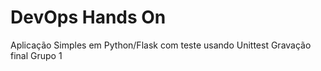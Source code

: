 # DevOps Hands On
Aplicação Simples em Python/Flask com teste usando Unittest
Gravação final Grupo 1